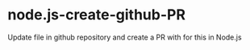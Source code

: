 # node.js-create-github-PR
Update file in github repository and create a  PR with for this in Node.js
